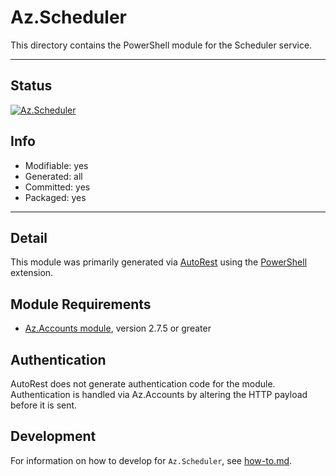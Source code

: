 <!-- region Generated -->
# Az.Scheduler
This directory contains the PowerShell module for the Scheduler service.

---
## Status
[![Az.Scheduler](https://img.shields.io/powershellgallery/v/Az.Scheduler.svg?style=flat-square&label=Az.Scheduler "Az.Scheduler")](https://www.powershellgallery.com/packages/Az.Scheduler/)

## Info
- Modifiable: yes
- Generated: all
- Committed: yes
- Packaged: yes

---
## Detail
This module was primarily generated via [AutoRest](https://github.com/Azure/autorest) using the [PowerShell](https://github.com/Azure/autorest.powershell) extension.

## Module Requirements
- [Az.Accounts module](https://www.powershellgallery.com/packages/Az.Accounts/), version 2.7.5 or greater

## Authentication
AutoRest does not generate authentication code for the module. Authentication is handled via Az.Accounts by altering the HTTP payload before it is sent.

## Development
For information on how to develop for `Az.Scheduler`, see [how-to.md](how-to.md).
<!-- endregion -->
